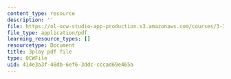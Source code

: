 ```yaml
---
content_type: resource
description: ''
file: https://ol-ocw-studio-app-production.s3.amazonaws.com/courses/3-320-atomistic-computer-modeling-of-materials-sma-5107-spring-2005/414e3a3f48db6ef63ddccccad69e465a_3FumIu7Qito.pdf
file_type: application/pdf
learning_resource_types: []
resourcetype: Document
title: 3play pdf file
type: OCWFile
uid: 414e3a3f-48db-6ef6-3ddc-cccad69e465a
---
```

